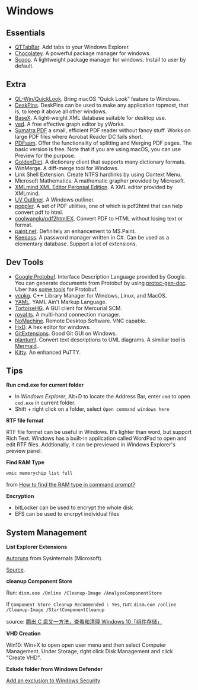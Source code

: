 # Windows

## Essentials

* [QTTabBar](http://qttabbar.wikidot.com/). Add tabs to your Windows Explorer.
* [Chocolatey](http://chocolatey.org/). A powerful package manager for windows.
* [Scoop](http://scoop.sh/). A lightweight package manager for windows. Install to user by default.

## Extra

* [QL-Win/QuickLook](https://github.com/QL-Win/QuickLook/). Bring macOS “Quick Look” feature to Windows.
* [DeskPins](http://efotinis.neocities.org/deskpins/index.html). DeskPins can be used to make any application topmost, that is, to keep it above all other windows. 
* [BaseX](http://www.basex.org/). A light-weight XML database suitable for desktop use.
* [yed](https://www.yworks.com/yed). A free effective graph editor by yWorks.
* [Sumatra PDF](https://www.sumatrapdfreader.org) a small, efficient PDF reader without fancy stuff. Works on large PDF files where Acrobat Reader DC fails short.
* [PDFsam](https://pdfsam.org/). Offer the functionality of splitting and Merging PDF pages. The basic version is free. Note that if you are using macOS, you can use Preview for the purpose.
* [GoldenDict](http://goldendict.org/). A dictionary client that supports many dictionary formats.
* WinMerge. A diff-merge tool for Windows.
* Link Shell Extension. Create NTFS hardlinks by using Context Menu.
* Microsoft Mathematics. A mathematic grapher provided by Microsoft.
* [XMLmind XML Editor Peronsal Edition](http://www.xmlmind.com/xmleditor/download.shtml). A XML editor provided by XMLmind.
* [UV Outliner](http://www.uvoutliner.com/). A Windows outliner.
* [poppler](https://poppler.freedesktop.org/). A set of PDF utilities, one of which is pdf2html that can help convert pdf to html.
* [coolwanglu/pdf2htmlEX](https://github.com/coolwanglu/pdf2htmlEX). Convert PDF to HTML without losing text or format.
* [paint.net](https://www.getpaint.net/). Definitely an enhancement to MS.Paint.
* [Keepass](https://keepass.info/). A password manager written in C#. Can be used as a elementary database. Support a lot of extensions.

## Dev Tools

* [Google Protobuf](https://github.com/google/protobuf). Interface Description Language provided by Google. You can generate documents from Protobuf by using [protoc-gen-doc](https://github.com/pseudomuto/protoc-gen-doc). Uber has [some tools](https://github.com/uber/prototool) for Protobuf.
* [vcpkg](https://github.com/Microsoft/vcpkg). C++ Library Manager for Windows, Linux, and MacOS.
* [YAML](http://yaml.org/). YAML Ain't Markup Language.
* [TortoiseHG](https://tortoisehg.bitbucket.io/). A GUI client for Mercurial SCM.
* [royal ts](https://www.royalapplications.com/ts). A multi-hand connection manager.
* [NoMachine](https://www.nomachine.com/). Remote Desktop Software. VNC capable.
* [HxD](http://www.mh-nexus.de/). A hex editor for windows.
* [GitExtensions](https://github.com/gitextensions/gitextensions). Good Git GUI on Windows.
* [plantuml](http://plantuml.com/). Convert text descriptions to UML diagrams. A similiar tool is [Mermaid](https://github.com/knsv/mermaid)..
* [Kitty](http://kitty.9bis.net/). An enhanced PuTTY.

## Tips

**Run cmd.exe for current folder**

* In *Windows Explorer*, Alt+D to locate the Address Bar, enter `cmd` to open `cmd.exe` in current folder.
* Shift + right click on a folder, select `Open command windows here` 

**RTF file format**

RTF file format can be useful in Windows. It's lighter than word, but support Rich Text. Windows has a built-in application called WordPad to open and edit RTF files. Addtionally, it can be previewed in Windows Explorer's preview panel. 

**Find RAM Type**

```cmd
wmic memorychip list full
```

from [How to find the RAM type in command prompt?](https://superuser.com/questions/606318/how-to-find-the-ram-type-in-command-prompt)

**Encryption**

* bitLocker can be used to encrypt the whole disk
* EFS can be used to encrpyt individual files

## System Management

**List Explorer Extensions**

[Autoruns](https://docs.microsoft.com/en-us/sysinternals/downloads/autoruns) from Sysinternals (Microsoft).

[Source](https://superuser.com/questions/286000/how-to-list-explorer-extensions-and-disable-them).

**cleanup Component Store**

Run: `dism.exe /Online /Cleanup-Image /AnalyzeComponentStore`

If `Component Store Cleanup Recommended : Yes`, run: `dism.exe /online /Cleanup-Image /StartComponentCleanup`

source: [腾出 C 盘又一方法，查看和清理 Windows 10「组件存储」](https://www.sysgeek.cn/windows-10-clean-component-store/)

**VHD Creation**

Win10: Win+X to open open user menu and then select Computer Management. Under Storage, right click Disk Management and click "Create VHD".

**Exlude folder from Windows Defender**

[Add an exclusion to Windows Security](https://support.microsoft.com/en-us/help/4028485/windows-10-add-an-exclusion-to-windows-security)
